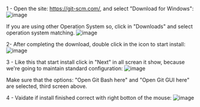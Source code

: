 

1 - Open the site: https://git-scm.com/, and select "Download for Windows":
![image](https://github.com/user-attachments/assets/125f50e0-0599-4cbb-aa90-a09051f5fa50)

If you are using other Operation System so, click in "Downloads" and select operation system matching.
![image](https://github.com/user-attachments/assets/baa3bf36-9a6f-4592-8b60-f4a10f697e1b)

2- After completing the download, double click in the icon to start install:
![image](https://github.com/user-attachments/assets/f050ef51-057a-46dc-8a81-8e6a98a21417)

3 - Like this that start install click in "Next" in all screan it show, because we're going to maintain standard configuration:
![image](https://github.com/user-attachments/assets/ef4e05e5-f963-42d0-8518-9c9401dc9192)

Make sure that the options: "Open Git Bash here" and "Open Git GUI here" are selected, third screen above.

4 - Vaidate if install finished correct with right botton of the mouse:
![image](https://github.com/user-attachments/assets/108222d4-48aa-49b7-b162-0c3805fd77ef)

